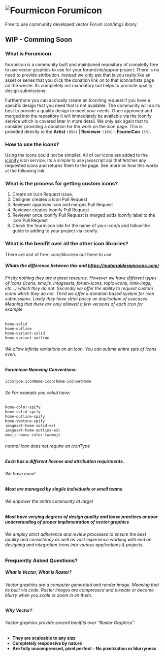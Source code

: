 # ![Fourmicon](https://api.iconify.design/mdi-robot.svg?color=%239575cd&height=28) Forumicon
Free to use community developed vector Forum icon/imgs ibrary

## WIP - Comming Soon

### What is **Forumicon**
fourmicon is a community built and maintained repository of completly free to use vector graphics to use for your forum/site/app/or project. There is no need to provide attribution. Instead we only ask that is you really like an asset or series that you click the donation link on to that icon/artists page on the wesite. Its completely not mandatory but helps to promote quality design submissions.

Furthermore you can acctually create an Icon/img request if you have a specific design that you need that is not available. The community will do its best to provide a quality design to meet your needs. Once approved and merged into the repository it will immediately be available via the iconify service which is covered later in more detail. We only ask again that to consider providing a donation for the work on the icon page. This is provided directly to the **Artist** `(85%)` | **Reviewer** `(10%)` | **FourmiCon** `(5%)`.

### How to use the icons?
Using the icons could not be simpiler. All of our icons are added to the [iconify](https://iconify.design/) icon service. Its a simple to use javascript api that fetches any requested icons and returns them to the page. See more on how this works at the following link.

### What is the process for getting custom icons?
1. Create an Icon Request issue.
2. Designer creates a Icon Pull Request
3. Reviewer approves Icon and merges Pull Request
4. Reviewer creates Iconify Pull Request
5. Reviewer once Iconify Pull Request is merged adds Iconify label to the Icon Pull Request
6. Check the fourmicon site for the name of your icon/s and follow the guide to adding to your project via Iconify.

### What is the benifit over all the other icon libraries?
There are alot of free icons/libraries out there to use.

##### Whats the difference between this and https://materialdesignicons.com/
###### Firstly nothing they are a great resource. However we have different types of icons (icons, emojis, imagesets, forum-icons, topic-icons, rank-imgs, etc...) which they do not. Secondly we offer the ability to request custom icons which they do not. Third we offer a donation based system for icon submissions. Lastly they have strict policy on duplication of usecases. Meaning that there are only allowed a few versions of each icon for example 

```css
home-solid
home-outline
home-variant-solid
home-variant-outline
```

###### We allow infinite variations on an icon. You can submit enitre sets of icons even. 

##### _Forumicon Nameing Conventions_:

```javascript
iconType-iconName-iconTheme-iconSetName
```

###### So For example you colud have: 

```css
home-color-spify
home-solid-spify
home-outline-spify
home-twotone-spify
imageset-home-solid-exl
imageset-home-outline-exl
emoji-house-color-twemoji
```

###### normal icon does not require an iconType

##### Each has a different license and attribution requirments. 
###### We have none!

##### Most are managed by singile individuals or small teams.
###### We enpower the entire community at large!

##### Most have verying degrees of design quality and loose practices or poor understanding of proper implimentation of vector graphics
###### We employ strict adherence and review processes to ensure the best qaulity and consistency as well as vast experience working with and on designing and integration icons into various applications & projects.

### Frequently Asked Questions?

##### What is Vector, What is Raster?
###### Vector graphics are a computer generated and render image. Meaning that its built via code. Raster images are compressed and pixelate or become blurry when you scale or zoom in on them.

##### Why Vector?
###### Vector graphics provide several benifits over "Raster Graphics".
- **They are scaleable to any size**
- **Completely responsive by nature**
- **Are fully uncompressed, pixel perfect - No pixelization or blurryness**
